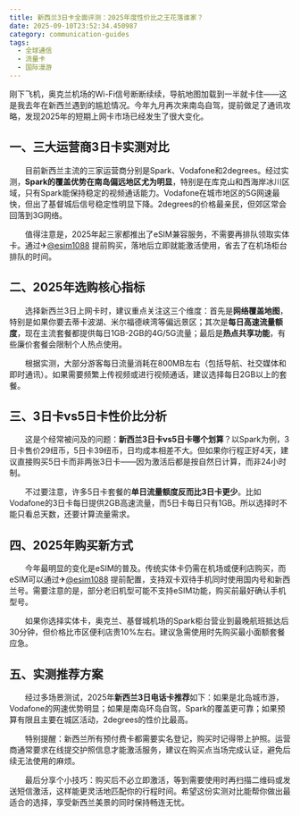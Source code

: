 ```yaml
---
title: 新西兰3日卡全面评测：2025年度性价比之王花落谁家？
date: 2025-09-10T23:52:34.450987
category: communication-guides
tags:
  - 全球通信
  - 流量卡
  - 国际漫游
---
```


刚下飞机，奥克兰机场的Wi-Fi信号断断续续，导航地图加载到一半就卡住——这是我去年在新西兰遇到的尴尬情况。今年九月再次来南岛自驾，提前做足了通讯攻略，发现2025年的短期上网卡市场已经发生了很大变化。

## 一、三大运营商3日卡实测对比

　　目前新西兰主流的三家运营商分别是Spark、Vodafone和2degrees。经过实测，**Spark的覆盖优势在南岛偏远地区尤为明显**，特别是在库克山和西海岸冰川区域，只有Spark能保持稳定的视频通话能力。Vodafone在城市地区的5G网速最快，但出了基督城后信号稳定性明显下降。2degrees的价格最亲民，但郊区常会回落到3G网络。

　　值得注意是，2025年起三家都推出了eSIM兼容服务，不需要再排队领取实体卡。通过✈[@esim1088](https://t.me/s/esim1088) 提前购买，落地后立即就能激活使用，省去了在机场柜台排队的时间。

## 二、2025年选购核心指标

　　选择新西兰3日上网卡时，建议重点关注这三个维度：首先是**网络覆盖地图**，特别是如果你要去蒂卡波湖、米尔福德峡湾等偏远景区；其次是**每日高速流量额度**，现在主流套餐都提供每日1GB-2GB的4G/5G流量；最后是**热点共享功能**，有些廉价套餐会限制个人热点使用。

　　根据实测，大部分游客每日流量消耗在800MB左右（包括导航、社交媒体和即时通讯）。如果需要频繁上传视频或进行视频通话，建议选择每日2GB以上的套餐。

## 三、3日卡vs5日卡性价比分析

　　这是个经常被问及的问题：**新西兰3日卡vs5日卡哪个划算**？以Spark为例，3日卡售价29纽币，5日卡39纽币，日均成本相差不大。但如果你行程正好4天，建议直接购买5日卡而非两张3日卡——因为激活后都是按自然日计算，而非24小时制。

　　不过要注意，许多5日卡套餐的**单日流量额度反而比3日卡更少**。比如Vodafone的3日卡每日提供2GB高速流量，而5日卡每日只有1GB。所以选择时不能只看总天数，还要计算流量需求。

## 四、2025年购买新方式

　　今年最明显的变化是eSIM的普及。传统实体卡仍需在机场或便利店购买，而eSIM可以通过✈[@esim1088](https://t.me/s/esim1088) 提前配置，支持双卡双待手机同时使用国内号和新西兰号。需要注意的是，部分老旧机型可能不支持eSIM功能，购买前最好确认手机型号。

　　如果你选择实体卡，奥克兰、基督城机场的Spark柜台营业到最晚航班抵达后30分钟，但价格比市区便利店贵10%左右。建议急需使用时先购买最小面额套餐应急。

## 五、实测推荐方案

　　经过多场景测试，2025年**新西兰3日电话卡推荐**如下：如果是北岛城市游，Vodafone的网速优势明显；如果是南岛环岛自驾，Spark的覆盖更可靠；如果预算有限且主要在城区活动，2degrees的性价比最高。

　　特别提醒：新西兰所有预付费卡都需要实名登记，购买时记得带上护照。运营商通常要求在线提交护照信息才能激活服务，建议在购买点当场完成认证，避免后续无法使用的麻烦。

　　最后分享个小技巧：购买后不必立即激活，等到需要使用时再扫描二维码或发送短信激活，这样能更灵活地匹配你的行程时间。希望这份实测对比能帮你做出最适合的选择，享受新西兰美景的同时保持畅连无忧。